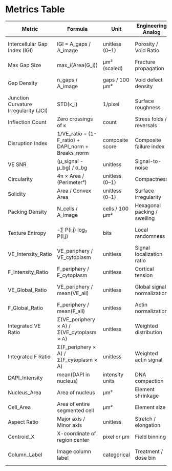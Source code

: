 # Metrics Table

| Metric                        | Formula                                            | Unit             | Engineering Analog               | Biological Meaning                                     | Reference                                                   | Status                    |
|------------------------------|----------------------------------------------------|------------------|----------------------------------|--------------------------------------------------------|-------------------------------------------------------------|---------------------------|
| Intercellular Gap Index (IGI) | IGI = A_gaps / A_image                            | unitless (0–1)   | Porosity / Void Ratio            | Quantifies junctional gaps                             | Dejana & Vestweber 2013 ([DOI](https://doi.org/10.1016/B978-0-12-394311-8.00006-6)) | Implementing              |
| Max Gap Size                 | max_i(Area(G_i))                                   | µm² (scaled)     | Fracture propagation             | Largest point of junctional failure                    | Paatero et al. 2018 ([DOI](https://doi.org/10.1038/s41467-018-05851-9)) | Implementing              |
| Gap Density                  | n_gaps / A_image                                   | gaps / 100 µm²   | Void defect density              | Frequency of discontinuities                           | Seebach et al. 2021 ([DOI](https://doi.org/10.3389/fphys.2020.586921)) | Planned (Voronoi optional)|
| Junction Curvature Irregularity (JCI) | STD(κ_i)                                 | 1/pixel          | Surface roughness                | VE-cadherin junctional irregularity                    | Abu Taha et al. 2014 ([DOI](https://doi.org/10.1091/mbc.E13-07-0404)) | Implementing (heatmap)    |
| Inflection Count             | Zero crossings of κ                                | count            | Stress folds / reversals         | Contour instability, actin pullback                    | Bentley et al. 2014 ([DOI](https://doi.org/10.1038/ncb2926)) | Ready                     |
| Disruption Index            | 1/VE_ratio + (1-F_ratio) + DAPI_norm + Breaks_norm | composite score  | Composite failure index          | Global endothelial integrity loss                      | This work                                                    | Complete                  |
| VE SNR                       | (μ_signal - μ_bg) / σ_bg                           | unitless         | Signal-to-noise                  | Confidence in VE-cadherin signal                       | Russ 2016 ([DOI](https://doi.org/10.1201/b18708))           | Complete                  |
| Circularity                 | 4π × Area / (Perimeter²)                           | unitless (0–1)   | Compactness                      | Cell shrinkage and roundness                           | CellProfiler.org                                             | Complete                  |
| Solidity                    | Area / Convex Area                                  | unitless (0–1)   | Surface irregularity             | Detects blebs and stress vesicles                      | QuPath Docs                                                  | Complete                  |
| Packing Density             | N_cells / A_image                                   | cells / 100 µm²  | Hexagonal packing / swelling     | Osmotic expansion or compaction                        | Duong & Vestweber 2020 ([DOI](https://doi.org/10.3389/fphys.2020.00519)) | Complete                  |
| Texture Entropy             | -∑ P(i,j) log₂ P(i,j)                               | bits             | Local randomness                 | Actin disorganization or chromatin changes             | Haralick et al. 1973 ([DOI](https://doi.org/10.1109/TSMC.1973.4309314)) | Planned                   |
| VE_Intensity_Ratio         | VE_periphery / VE_cytoplasm                         | unitless         | Signal localization ratio        | VE-cadherin localization to junctions                  | This work                                                    | Complete                  |
| F_Intensity_Ratio          | F_periphery / F_cytoplasm                           | unitless         | Cortical tension                 | Actin pullback                                         | This work                                                    | Complete                  |
| VE_Global_Ratio            | VE_periphery / mean(VE_all)                         | unitless         | Global signal normalization      | Compare against background context                     | This work                                                    | Complete                  |
| F_Global_Ratio             | F_periphery / mean(F_all)                           | unitless         | Actin normalization              | Contextualized F-actin signal                          | This work                                                    | Complete                  |
| Integrated VE Ratio        | Σ(VE_periphery × A) / Σ(VE_cytoplasm × A)          | unitless         | Weighted distribution            | Signal magnitude scaled by region                      | This work                                                    | Complete                  |
| Integrated F Ratio         | Σ(F_periphery × A) / Σ(F_cytoplasm × A)            | unitless         | Weighted actin signal            | Same as above for F-actin                              | This work                                                    | Complete                  |
| DAPI_Intensity             | mean(DAPI in nucleus)                               | intensity units  | DNA compaction                   | Apoptosis, stress, chromatin state                     | This work                                                    | Complete                  |
| Nucleus_Area               | Area of nucleus                                     | µm²              | Element shrinkage                | Cell stress, mitosis                                   | This work                                                    | Complete                  |
| Cell_Area                  | Area of entire segmented cell                       | µm²              | Element size                     | Cell swelling, cytoskeletal spread                     | This work                                                    | Complete                  |
| Aspect Ratio               | Major axis / Minor axis                             | unitless         | Stretch / elongation             | Migratory polarity                                     | This work                                                    | Complete                  |
| Centroid_X                 | X-coordinate of region center                       | pixel or µm      | Field binning                    | Maps cell to timepoint zone                            | This work                                                    | Complete                  |
| Column_Label               | Image column label                                  | categorical      | Treatment / dose bin             | Spatial treatment/timepoint zone                       | This work                                                    | Complete                  |
